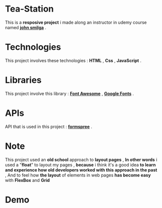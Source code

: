 # Tea-Station
This is a **resposive project** i made along an instructor in udemy course named [**john smilga**](https://johnsmilga.com) .
# Technologies
This project involves these technologies : **HTML** , **Css** , **JavaScript** .
# Libraries
This project involve this library : **[Font Awesome](https://fontawesome.com/)** , **[Google Fonts](https://fonts.google.com/)** .
# APIs
API that is used in this project : **[formspree](https://formspree.io/)** .
# Note
This project used an **old school** approach to **layout pages** , **In other words** i used a "**float**" to layout my pages , **because** i think it's a good idea **to learn and experience how old developers worked with this approach in the past** , And to feel how **the layout** of elements in web pages **has become easy** with **FlexBox** and **Grid**
# Demo
